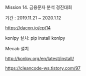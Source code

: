 
Mission 14. 금융문자 분석 경진대회

기간 : 2019.11.21 ~ 2020.1.12


https://dacon.io/cpt14




konlpy 설치: pip install konlpy


Mecab 설치

http://konlpy.org/en/latest/install/

https://cleancode-ws.tistory.com/97
